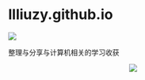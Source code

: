# llliuzy.github.io


![](https://img.shields.io/badge/PKU-Apocalypse-orange)

整理与分享与计算机相关的学习收获


<div align="center"> <img src="https://github-readme-stats.vercel.app/api?username=llliuzy&show_icons=true&theme=tokyonight" /> </div>
